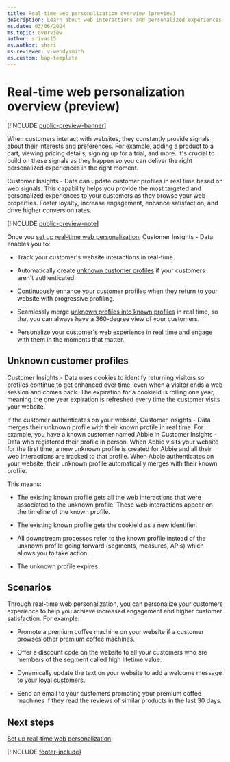 ```yaml
---
title: Real-time web personalization overview (preview)
description: Learn about web interactions and personalized experiences in real time with Customer Insights - Data.
ms.date: 03/06/2024
ms.topic: overview
author: srivas15
ms.author: shsri
ms.reviewer: v-wendysmith
ms.custom: bap-template
---
```


# Real-time web personalization overview (preview)

[!INCLUDE [public-preview-banner](includes/public-preview-banner.md)]

When customers interact with websites, they constantly provide signals about their interests and preferences. For example, adding a product to a cart, viewing pricing details, signing up for a trial, and more. It's crucial to build on these signals as they happen so you can deliver the right personalized experiences in the right moment.

Customer Insights - Data can update customer profiles in real time based on web signals. This capability helps you provide the most targeted and personalized experiences to your customers as they browse your web properties. Foster loyalty, increase engagement, enhance satisfaction, and drive higher conversion rates.

[!INCLUDE [public-preview-note](includes/public-preview-note.md)]

Once you [set up real-time web personalization](real-time-web-personalization.md), Customer Insights - Data enables you to:

- Track your customer's website interactions in real-time.

- Automatically create [unknown customer profiles](customer-profiles.md#known-and-unknown-customers) if your customers aren't authenticated.

- Continuously enhance your customer profiles when they return to your website with progressive profiling.

- Seamlessly merge [unknown profiles into known profiles](#unknown-customer-profiles) in real time, so that you can always have a 360-degree view of your customers.

- Personalize your customer's web experience in real time and engage with them in the moments that matter.

## Unknown customer profiles

Customer Insights - Data uses cookies to identify returning visitors so profiles continue to get enhanced over time, even when a visitor ends a web session and comes back. The expiration for a cookieId is rolling one year, meaning the one year expiration is refreshed every time the customer visits your website.

If the customer authenticates on your website, Customer Insights - Data merges their unknown profile with their known profile in real time. For example, you have a known customer named Abbie in Customer Insights - Data who registered their profile in person. When Abbie visits your website for the first time, a new unknown profile is created for Abbie and all their web interactions are tracked to that profile. When Abbie authenticates on your website, their unknown profile automatically merges with their known profile.

This means:

- The existing known profile gets all the web interactions that were associated to the unknown profile. These web interactions appear on the timeline of the known profile.

- The existing known profile gets the cookieId as a new identifier.

- All downstream processes refer to the known profile instead of the unknown profile going forward (segments, measures, APIs) which allows you to take action.

- The unknown profile expires.

## Scenarios

Through real-time web personalization, you can personalize your customers experience to help you achieve increased engagement and higher customer satisfaction. For example:

- Promote a premium coffee machine on your website if a customer browses other premium coffee machines.

- Offer a discount code on the website to all your customers who are members of the segment called high lifetime value.

- Dynamically update the text on your website to add a welcome message to your loyal customers.

- Send an email to your customers promoting your premium coffee machines if they read the reviews of similar products in the last 30 days.

## Next steps

[Set up real-time web personalization](real-time-web-personalization.md)

[!INCLUDE [footer-include](includes/footer-banner.md)]
